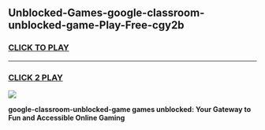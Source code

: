 
## Unblocked-Games-google-classroom-unblocked-game-Play-Free-cgy2b
<h3>
<a href="https://premium76.site?title=google-classroom-unblocked-game&ref=17A">CLICK TO PLAY</a></h3>
<hr>

<h3>
<a href="https://premium76.site?title=google-classroom-unblocked-game&ref=17A">CLICK 2 PLAY</a>
  
</h3>

<a href="https://premium76.site?title=google-classroom-unblocked-game&ref=17A"><img src="https://clearcache.store/games.png"></a>


**google-classroom-unblocked-game games unblocked: Your Gateway to Fun and Accessible Online Gaming**
